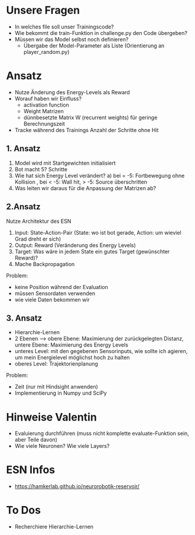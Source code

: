 # Unsere Fragen
- In welches file soll unser Trainingscode?
- Wie bekommt die train-Funktion in challenge.py den Code übergeben?
- Müssen wir das Model selbst noch definieren?
   - Übergabe der Model-Parameter als Liste (Orientierung an player_random.py)

# Ansatz
- Nutze Änderung des Energy-Levels als Reward
- Worauf haben wir Einfluss?
    - activation function
    - Weight Matrizen
    - dünnbesetzte Matrix W (recurrent weights) für geringe Berechnungszeit
- Tracke während des Trainings Anzahl der Schritte ohne Hit
 
## 1. Ansatz
1. Model wird mit Startgewichten initialisiert
2. Bot macht 5? Schritte
3. Wie hat sich Energy Level verändert?
   a) bei = -5: Fortbewegung ohne Kollision , bei < -5: Wall hit, > -5: Source überschritten
4. Was leiten wir daraus für die Anpassung der Matrizen ab?

## 2.Ansatz
Nutze Architektur des ESN
1. Input: State-Action-Pair (State: wo ist bot gerade, Action: um wieviel Grad dreht er sich)
2. Output: Reward (Veränderung des Energy Levels)
3. Target: Was wäre in jedem State ein gutes Target (gewünschter Reward)?
4. Mache Backpropagation

Problem:  
- keine Position während der Evaluation
- müssen Sensordaten verwenden
- wie viele Daten bekommen wir

## 3. Ansatz
- Hierarchie-Lernen
- 2 Ebenen --> obere Ebene: Maximierung der zurückgelegten Distanz, untere Ebene: Maximierung des Energy Levels
- unteres Level: mit den gegebenen Sensorinputs, wie sollte ich agieren, um mein Energielevel möglichst hoch zu halten
- oberes Level: Trajektorienplanung

Problem:
- Zeit (nur mit Hindsight anwenden)
- Implementierung in Numpy und SciPy

# Hinweise Valentin
- Evaluierung durchführen (muss nicht komplette evaluate-Funktion sein, aber Teile davon)
- Wie viele Neuronen? Wie viele Layers?

# ESN Infos
- https://hamkerlab.github.io/neurorobotik-reservoir/

# To Dos
- Recherchiere Hierarchie-Lernen

